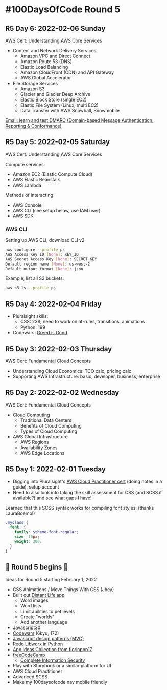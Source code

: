 # #100DaysOfCode Round 5

## R5 Day 6: 2022-02-06 Sunday

AWS Cert: Understanding AWS Core Services

- Content and Network Delivery Services
  - Amazon VPC and Direct Connect
  - Amazon Route 53 (DNS)
  - Elastic Load Balancing
  - Amazon CloudFront (CDN) and API Gateway
  - AWS Global Accelerator
- File Storage Services
  - Amazon S3 
  - Glacier and Glacier Deep Archive
  - Elastic Block Store (single EC2)
  - Elastic File System (Linux, multi EC2)
  - Data Transfer with AWS Snowball, Snowmobile

[Email: learn and test DMARC (Domain-based Message Authentication, Reporting & Conformance)](https://www.learndmarc.com/)

## R5 Day 5: 2022-02-05 Saturday

AWS Cert: Understanding AWS Core Services

Compute services:

- Amazon EC2 (Elastic Compute Cloud)
- AWS Elastic Beanstalk
- AWS Lambda

Methods of interacting:

- AWS Console
- AWS CLI (see setup below, use IAM user)
- AWS SDK

### AWS CLI

Setting up AWS CLI, download CLI v2

```sh
aws configure --profile ps
AWS Access Key ID [None]: KEY_ID
AWS Secret Access Key [None]: SECRET_KEY
Default region name [None]: us-west-2
Default output format [None]: json
```

Example, list all S3 buckets:

```sh
aws s3 ls --profile ps
```

## R5 Day 4: 2022-02-04 Friday

- Pluralsight skills:
  - CSS: 238; need to work on at-rules, transitions, animations
  - Python: 199
- Codewars: [Greed is Good](https://www.codewars.com/kata/5270d0d18625160ada0000e4/train/python)

## R5 Day 3: 2022-02-03 Thursday

AWS Cert: Fundamental Cloud Concepts

- Understanding Cloud Economics: TCO calc, pricing calc
- Supporting AWS Infrastructure: basic, developer, business, enterprise

## R5 Day 2: 2022-02-02 Wednesday

AWS Cert: Fundamental Cloud Concepts

- Cloud Computing
  - Traditional Data Centers
  - Benefits of Cloud Computing
  - Types of Cloud Computing
- AWS Global Infrastructure	
  - AWS Regions 
  - Availability Zones
  - AWS Edge Locations


## R5 Day 1: 2022-02-01 Tuesday

- Digging into Pluralsight's [AWS Cloud Practitioner cert](https://app.pluralsight.com/explore/certifications/topics/aws) (doing notes in a guide), setup account
- Need to also look into taking the skill assessment for CSS (and SCSS if available?) and see what gaps I have! 

Learned that this SCSS syntax works for compiling font styles: (thanks LauraBoemo!)

```scss
.myclass {
  font: { 
    family: $theme-font-regular; 
    size: 16px; 
    weight: 300; 
  }
}
```

## 🧧 Round 5 begins 🧧

Ideas for Round 5 starting February 1, 2022

- CSS Animations / Move Things With CSS
 (Jhey)
- Built out [Distant Life app](https://github.com/virtual/distantlife)
  - Word images
  - Word lists
  - Limit abilities to pet levels
  - Create "worlds"
  - Add another language
- [Javascript30](https://github.com/virtual/javascript30)
- [Codewars](https://www.codewars.com/dashboard) (6kyu, 172)
- [Javascript design patterns (MVC)](https://classroom.udacity.com/courses/ud989)
- [Redo Libworx in Python](https://github.com/virtual/libworx)
- [App Ideas Collection from florinpop17](https://github.com/florinpop17/app-ideas)
- [freeCodeCamp](https://www.freecodecamp.org)
  - [Complete Information Security](https://www.freecodecamp.org/learn/information-security/)
- Play with Storybook or a similar platform for UI
- AWS Cloud Practitioner
- Advanced SCSS
- Make my 100daysofcode nav mobile friendly
